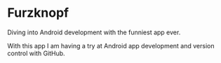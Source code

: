 # Furzknopf
Diving into Android development with the funniest app ever.

With this app I am having a try at Android app development and version control with GitHub.
